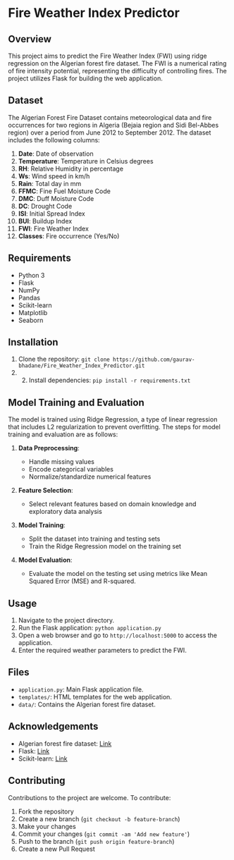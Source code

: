 # Fire Weather Index Predictor

## Overview
This project aims to predict the Fire Weather Index (FWI) using ridge regression on the Algerian forest fire dataset. The FWI is a numerical rating of fire intensity potential, representing the difficulty of controlling fires. The project utilizes Flask for building the web application.

## Dataset
The Algerian Forest Fire Dataset contains meteorological data and fire occurrences for two regions in Algeria (Bejaia region and Sidi Bel-Abbes region) over a period from June 2012 to September 2012. The dataset includes the following columns:

1. **Date**: Date of observation
2. **Temperature**: Temperature in Celsius degrees
3. **RH**: Relative Humidity in percentage
4. **Ws**: Wind speed in km/h
5. **Rain**: Total day in mm
6. **FFMC**: Fine Fuel Moisture Code
7. **DMC**: Duff Moisture Code
8. **DC**: Drought Code
9. **ISI**: Initial Spread Index
10. **BUI**: Buildup Index
11. **FWI**: Fire Weather Index
12. **Classes**: Fire occurrence (Yes/No)

## Requirements
- Python 3
- Flask
- NumPy
- Pandas
- Scikit-learn
- Matplotlib
- Seaborn

## Installation
1. Clone the repository: `git clone https://github.com/gaurav-bhadane/Fire_Weather_Index_Predictor.git`
2. 2. Install dependencies: `pip install -r requirements.txt`

## Model Training and Evaluation
The model is trained using Ridge Regression, a type of linear regression that includes L2 regularization to prevent overfitting. The steps for model training and evaluation are as follows:

1. **Data Preprocessing**: 
    - Handle missing values
    - Encode categorical variables
    - Normalize/standardize numerical features

2. **Feature Selection**:
    - Select relevant features based on domain knowledge and exploratory data analysis

3. **Model Training**:
    - Split the dataset into training and testing sets
    - Train the Ridge Regression model on the training set

4. **Model Evaluation**:
    - Evaluate the model on the testing set using metrics like Mean Squared Error (MSE) and R-squared.

## Usage
1. Navigate to the project directory.
2. Run the Flask application: `python application.py`
3. Open a web browser and go to `http://localhost:5000` to access the application.
4. Enter the required weather parameters to predict the FWI.

## Files
- `application.py`: Main Flask application file.
- `templates/`: HTML templates for the web application.
- `data/`: Contains the Algerian forest fire dataset.

## Acknowledgements
- Algerian forest fire dataset: [Link](https://archive.ics.uci.edu/dataset/547/algerian+forest+fires+dataset)
- Flask: [Link](https://flask.palletsprojects.com/)
- Scikit-learn: [Link](https://scikit-learn.org/)

## Contributing
Contributions to the project are welcome. To contribute:

1. Fork the repository
2. Create a new branch (`git checkout -b feature-branch`)
3. Make your changes
4. Commit your changes (`git commit -am 'Add new feature'`)
5. Push to the branch (`git push origin feature-branch`)
6. Create a new Pull Request
